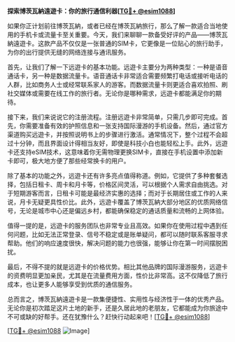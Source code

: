 **探索博茨瓦納遠遊卡：你的旅行通信利器[[TG💪+ @esim1088](https://t.me/s/esim1088)]**

如果你正计划前往博茨瓦納，或者已经在博茨瓦納旅行，那么了解一款适合当地使用的手机卡或流量卡至关重要。今天，我们来聊聊一款备受好评的产品——博茨瓦納遠遊卡。这款产品不仅仅是一张普通的SIM卡，它更像是一位贴心的旅行助手，为你的出行提供无缝的网络连接与通讯服务。

首先，让我们了解一下远遊卡的基本功能。远遊卡主要分为两种类型：一种是语音通话卡，另一种是数据流量卡。语音通话卡非常适合需要频繁打电话或接听电话的人群，比如商务人士或经常联系家人的游客。而数据流量卡则更适合喜欢拍照、刷社交媒体或需要在线工作的旅行者。无论你是哪种需求，远遊卡都能满足你的期待。

接下来，我们来说说它的注册流程。注册远遊卡非常简单，只需几步即可完成。首先，你需要准备有效的护照信息和一张支持国际漫游的手机设备。然后，通过官方渠道购买远遊卡，并按照说明书上的步骤进行激活。通常情况下，整个过程不会超过十分钟，而且界面设计得相当友好，即使是科技小白也能轻松上手。此外，远遊卡还支持eSIM技术，这意味着你无需物理更换SIM卡，直接在手机设置中添加新卡即可，极大地方便了那些经常换卡的用户。

除了基本的功能之外，远遊卡还有许多亮点值得称道。例如，它提供了多种套餐选择，包括日租卡、周卡和月卡等，价格区间灵活，可以根据个人需求自由挑选。对于短期游客而言，日租卡可能是最经济实惠的选择；而对于长期居住或工作的人来说，月卡无疑更具性价比。此外，远遊卡覆盖了博茨瓦納大部分地区的优质网络信号，无论是城市中心还是偏远乡村，都能确保稳定的通话质量和流畅的上网体验。

值得一提的是，远遊卡的服务团队也非常专业且高效。如果你在使用过程中遇到任何问题，比如无法正常登录、信号不稳定或是账单疑问，都可以随时联系客服寻求帮助。他们的响应速度很快，解决问题的能力也很强，能够让你在第一时间摆脱困扰。

最后，不得不提的就是远遊卡的价格优势。相比其他品牌的国际漫游服务，远遊卡的资费明显更加亲民，尤其是在流量费用方面，性价比非常高。这不仅降低了旅行成本，也让更多人能够享受到优质的通信服务。

总而言之，博茨瓦納遠遊卡是一款集便捷性、实用性与经济性于一体的优秀产品。无论你是初次踏足这片土地的新手，还是久居此地的老朋友，它都能成为你旅途中不可或缺的好帮手。还在犹豫什么？赶快行动起来吧！[[TG💪+ @esim1088](https://t.me/s/esim1088)]

[[TG💪+ @esim1088](https://t.me/s/esim1088) ![Image](https://i.postimg.cc/4NQfJmqS/Snipaste-2025-05-13-00-14-12.png)]